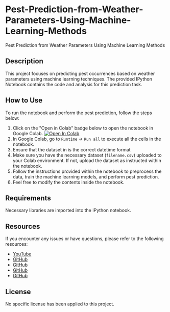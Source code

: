# Pest-Prediction-from-Weather-Parameters-Using-Machine-Learning-Methods
Pest Prediction from Weather Parameters Using Machine Learning Methods

## Description
This project focuses on predicting pest occurrences based on weather parameters using machine learning techniques. The provided IPython Notebook contains the code and analysis for this prediction task.

## How to Use
To run the notebook and perform the pest prediction, follow the steps below:

1. Click on the "Open in Colab" badge below to open the notebook in Google Colab.
   [![Open In Colab](https://colab.research.google.com/assets/colab-badge.svg)](https://colab.research.google.com/github/your-username/your-repo/blob/master/pest_prediction.ipynb)
2. In Google Colab, go to `Runtime` -> `Run all` to execute all the cells in the notebook.
3. Ensure that the dataset in is the correct datetime format
4. Make sure you have the necessary dataset (`filename.csv`) uploaded to your Colab environment. If not, upload the dataset as instructed within the notebook.
5. Follow the instructions provided within the notebook to preprocess the data, train the machine learning models, and perform pest prediction.
6. Feel free to modify the contents inside the notebook.
## Requirements
Necessary libraries are imported into the IPython notebook.

## Resources
If you encounter any issues or have questions, please refer to the following resources:
- [YouTube](https://www.youtube.com/watch?v=tepxdcepTbY&ab_channel=DigitalSreeni)
- [GitHub](https://github.com/abulbasar/neural-networks/blob/master/Keras%20-%20Multivariate%20time%20series%20classification%20using%20LSTM.ipynb)
- [GitHub](https://github.com/dhamvi01/Multivariate-Time-Series-Using-LSTM/blob/master/Multivariate.ipynb)
- [GitHub](https://github.com/srivatsan88/End-to-End-Time-Series)
- [GitHub](https://github.com/dhamvi01/Multivariate-Time-Series-Using-LSTM/blob/master/Multivariate.ipynb)

## License
No specific license has been applied to this project.
